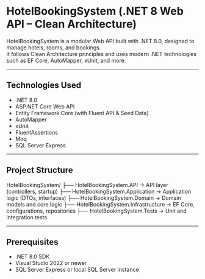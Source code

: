 HotelBookingSystem (.NET 8 Web API – Clean Architecture)
========================================================

HotelBookingSystem is a modular Web API built with .NET 8.0, designed to manage hotels, rooms, and bookings.  
It follows Clean Architecture principles and uses modern .NET technologies such as EF Core, AutoMapper, xUnit, and more.

--------------------------------------------------------
Technologies Used
--------------------------------------------------------

- .NET 8.0
- ASP.NET Core Web API
- Entity Framework Core (with Fluent API & Seed Data)
- AutoMapper
- xUnit
- FluentAssertions
- Moq 
- SQL Server Express

--------------------------------------------------------
Project Structure
--------------------------------------------------------

HotelBookingSystem/
├── HotelBookingSystem.API            → API layer (controllers, startup)
├── HotelBookingSystem.Application    → Application logic (DTOs, interfaces)
├── HotelBookingSystem.Domain         → Domain models and core logic
├── HotelBookingSystem.Infrastructure → EF Core, configurations, repositories
├── HotelBookingSystem.Tests          → Unit and integration tests

--------------------------------------------------------
Prerequisites
--------------------------------------------------------

- .NET 8.0 SDK
- Visual Studio 2022 or newer
- SQL Server Express or local SQL Server instance


